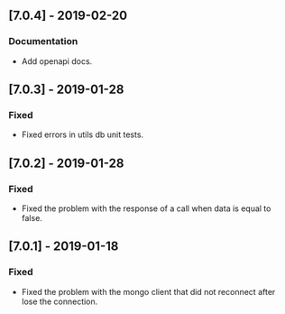 ## [7.0.4] - 2019-02-20
### Documentation
- Add openapi docs.

## [7.0.3] - 2019-01-28
### Fixed
- Fixed errors in utils db unit tests.

## [7.0.2] - 2019-01-28
### Fixed
- Fixed the problem with the response of a call when data is equal to false.

## [7.0.1] - 2019-01-18
### Fixed
- Fixed the problem with the mongo client that did not reconnect after lose the connection.